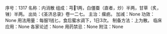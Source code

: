 序号：1317
名称：内消散
组成：芎1两，白僵蚕（直者，炒）半两，甘草（炙，锉）半两。
出处：《圣济总录》卷一二七。
主治：瘰疬。
加减：None
功效：None
用法用量：每服1钱匕，食后蜜水调下，1日3次。
制备方法：上为散。
临床应用：None
各家论述：None
用药禁忌：None
附注：None
